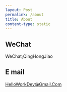 ```yaml
---
layout: Post
permalink: /about
title: About
content-type: static
---
```


## WeChat 
WeChat;QingHongJiao

## E mail
HelloWorkDev@Gmail.Com
